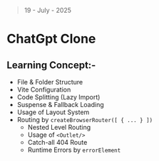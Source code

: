 > 19 - July - 2025

# ChatGpt Clone

## Learning Concept:-

* File & Folder Structure
* Vite Configuration
* Code Splitting (Lazy Import)
* Suspense & Fallback Loading
* Usage of Layout System
* Routing by `createBrowserRouter([ { ... } ])`
  * Nested Level Routing
  * Usage of `<Outlet/>`
  * Catch-all 404 Route
  * Runtime Errors by `errorElement`
